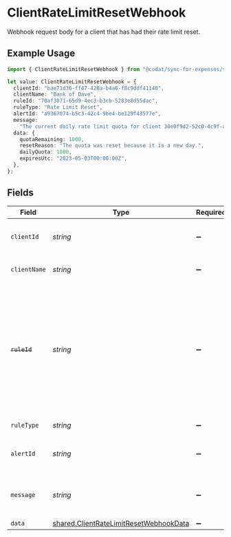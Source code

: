# ClientRateLimitResetWebhook

Webhook request body for a client that has had their rate limit reset.

## Example Usage

```typescript
import { ClientRateLimitResetWebhook } from "@codat/sync-for-expenses/sdk/models/shared";

let value: ClientRateLimitResetWebhook = {
  clientId: "bae71d36-ff47-420a-b4a6-f8c9ddf41140",
  clientName: "Bank of Dave",
  ruleId: "70af3071-65d9-4ec3-b3cb-5283e8d55dac",
  ruleType: "Rate Limit Reset",
  alertId: "a9367074-b5c3-42c4-9be4-be129f43577e",
  message:
    "The current daily rate limit quota for client 30e0f9d2-52c0-4c9f-a806-bcd98a3bcd7e has been reset to 1000 requests.",
  data: {
    quotaRemaining: 1000,
    resetReason: "The quota was reset because it is a new day.",
    dailyQuota: 1000,
    expiresUtc: "2023-05-03T00:00:00Z",
  },
};
```

## Fields

| Field                                                                                                                                                    | Type                                                                                                                                                     | Required                                                                                                                                                 | Description                                                                                                                                              |
| -------------------------------------------------------------------------------------------------------------------------------------------------------- | -------------------------------------------------------------------------------------------------------------------------------------------------------- | -------------------------------------------------------------------------------------------------------------------------------------------------------- | -------------------------------------------------------------------------------------------------------------------------------------------------------- |
| `clientId`                                                                                                                                               | *string*                                                                                                                                                 | :heavy_minus_sign:                                                                                                                                       | Unique identifier for your client in Codat.                                                                                                              |
| `clientName`                                                                                                                                             | *string*                                                                                                                                                 | :heavy_minus_sign:                                                                                                                                       | Name of your client in Codat.                                                                                                                            |
| ~~`ruleId`~~                                                                                                                                             | *string*                                                                                                                                                 | :heavy_minus_sign:                                                                                                                                       | : warning: ** DEPRECATED **: This will be removed in a future release, please migrate away from it as soon as possible.<br/><br/>Unique identifier for the rule. |
| `ruleType`                                                                                                                                               | *string*                                                                                                                                                 | :heavy_minus_sign:                                                                                                                                       | The type of rule.                                                                                                                                        |
| `alertId`                                                                                                                                                | *string*                                                                                                                                                 | :heavy_minus_sign:                                                                                                                                       | Unique identifier of the webhook event.                                                                                                                  |
| `message`                                                                                                                                                | *string*                                                                                                                                                 | :heavy_minus_sign:                                                                                                                                       | A human-readable message about the webhook.                                                                                                              |
| `data`                                                                                                                                                   | [shared.ClientRateLimitResetWebhookData](../../../sdk/models/shared/clientratelimitresetwebhookdata.md)                                                  | :heavy_minus_sign:                                                                                                                                       | N/A                                                                                                                                                      |